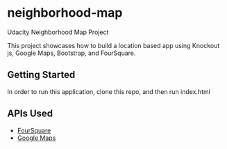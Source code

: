 # neighborhood-map
Udacity Neighborhood Map Project

This project showcases how to build a location based app using Knockout js, Google Maps, Bootstrap, and FourSquare.

## Getting Started

In order to run this application, clone this repo, and then run index.html

## APIs Used

- [FourSquare](https://developer.foursquare.com/) 
- [Google Maps](https://developers.google.com/maps/documentation/) 
